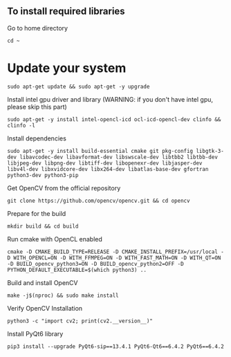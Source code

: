 ## To install required libraries

Go to home directory
```
cd ~
```

# Update your system
```
sudo apt-get update && sudo apt-get -y upgrade
```

Install intel gpu driver and library (WARNING: if you don't have intel gpu, please skip this part)
```
sudo apt-get -y install intel-opencl-icd ocl-icd-opencl-dev clinfo && clinfo -l
```

Install dependencies
```
sudo apt-get -y install build-essential cmake git pkg-config libgtk-3-dev libavcodec-dev libavformat-dev libswscale-dev libtbb2 libtbb-dev libjpeg-dev libpng-dev libtiff-dev libopenexr-dev libjasper-dev libv4l-dev libxvidcore-dev libx264-dev libatlas-base-dev gfortran python3-dev python3-pip
```

Get OpenCV from the official repository
```
git clone https://github.com/opencv/opencv.git && cd opencv
```

Prepare for the build
```
mkdir build && cd build
```

Run cmake with OpenCL enabled
```
cmake -D CMAKE_BUILD_TYPE=RELEASE -D CMAKE_INSTALL_PREFIX=/usr/local -D WITH_OPENCL=ON -D WITH_FFMPEG=ON -D WITH_FAST_MATH=ON -D WITH_QT=ON -D BUILD_opencv_python3=ON -D BUILD_opencv_python2=OFF -D PYTHON_DEFAULT_EXECUTABLE=$(which python3) ..
```

Build and install OpenCV
```
make -j$(nproc) && sudo make install
```

Verify OpenCV Installation
```
python3 -c "import cv2; print(cv2.__version__)"
```

Install PyQt6 library
```
pip3 install --upgrade PyQt6-sip==13.4.1 PyQt6-Qt6==6.4.2 PyQt6==6.4.2
```
